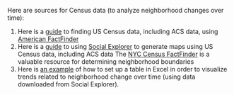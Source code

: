 Here are sources for Census data (to analyze neighborhood changes over time):
1. Here is a [guide](https://github.com/barnarderc/workshops/blob/master/Fall%202018/Urban%20Studies%20Junior%20Colloquium%20(Rocco)/americanfactfinder_guide.pdf) to finding US Census data, including ACS data, using [American FactFinder](http://factfinder.census.gov/faces/nav/jsf/pages/index.xhtml)
2. Here is a [guide](https://github.com/barnarderc/workshops/blob/master/Fall%202018/Urban%20Studies%20Junior%20Colloquium%20(Rocco)/socialexplorer_guide.pdf) to using [Social Explorer](http://www.socialexplorer.com/) to generate maps using US Census data, including ACS data
The [NYC Census FactFinder](http://maps.nyc.gov/census/) is a valuable resource for determining neighborhood boundaries
3. Here is [an example](https://github.com/barnarderc/workshops/blob/master/Fall%202018/Urban%20Studies%20Junior%20Colloquium%20(Rocco)/central_harlem_south_example.xlsx) of how to set up a table in Excel in order to visualize trends related to neighborhood change over time (using data downloaded from Social Explorer).

